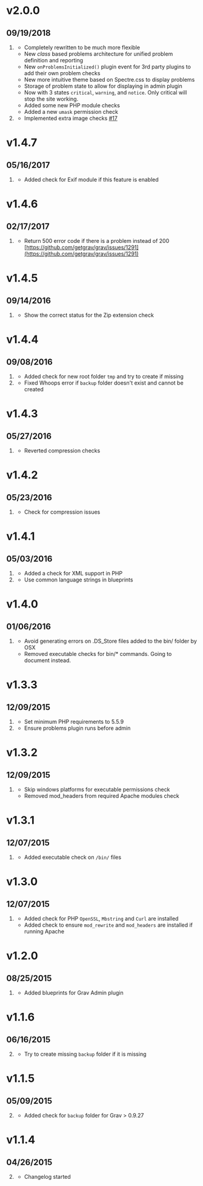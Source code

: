 # v2.0.0
## 09/19/2018

1. [](#new)
    * Completely rewritten to be much more flexible
    * New _class_ based problems architecture for unified problem definition and reporting
    * New `onProblemsInitialized()` plugin event for 3rd party plugins to add their own problem checks
    * New more intuitive theme based on Spectre.css to display problems
    * Storage of problem state to allow for displaying in admin plugin
    * Now with 3 states `critical`, `warning`, and `notice`.  Only critical will stop the site working.
    * Added some new PHP module checks
    * Added a new `umask` permission check
1. [](#improved)
    * Implemented extra image checks [#17](https://github.com/getgrav/grav-plugin-problems/pull/17)

# v1.4.7
## 05/16/2017

1. [](#improved)
    * Added check for Exif module if this feature is enabled

# v1.4.6
## 02/17/2017

1. [](#improved)
    * Return 500 error code if there is a problem instead of 200 [https://github.com/getgrav/grav/issues/1291](https://github.com/getgrav/grav/issues/1291)

# v1.4.5
## 09/14/2016

1. [](#bugfix)
    * Show the correct status for the Zip extension check

# v1.4.4
## 09/08/2016

1. [](#new)
    * Added check for new root folder `tmp` and try to create if missing
1. [](#bugfix)
    * Fixed Whoops error if `backup` folder doesn't exist and cannot be created

# v1.4.3
## 05/27/2016

1. [](#new)
    * Reverted compression checks

# v1.4.2
## 05/23/2016

1. [](#new)
    * Check for compression issues

# v1.4.1
## 05/03/2016

1. [](#new)
    * Added a check for XML support in PHP
1. [](#improved)
    * Use common language strings in blueprints

# v1.4.0
## 01/06/2016

1. [](#improved)
    * Avoid generating errors on .DS_Store files added to the bin/ folder by OSX
    * Removed executable checks for bin/* commands. Going to document instead.

# v1.3.3
## 12/09/2015

1. [](#new)
    * Set minimum PHP requirements to 5.5.9
1. [](#improved)
    * Ensure problems plugin runs before admin

# v1.3.2
## 12/09/2015

1. [](#improved)
    * Skip windows platforms for executable permissions check
    * Removed mod_headers from required Apache modules check

# v1.3.1
## 12/07/2015

1. [](#improved)
    * Added executable check on `/bin/` files

# v1.3.0
## 12/07/2015

1. [](#improved)
    * Added check for PHP `OpenSSL`, `Mbstring` and `Curl` are installed
    * Added check to ensure `mod_rewrite` and `mod_headers` are installed if running Apache

# v1.2.0
## 08/25/2015

1. [](#improved)
    * Added blueprints for Grav Admin plugin

# v1.1.6
## 06/16/2015

2. [](#new)
    * Try to create missing `backup` folder if it is missing

# v1.1.5
## 05/09/2015

2. [](#new)
    * Added check for `backup` folder for Grav > 0.9.27

# v1.1.4
## 04/26/2015

2. [](#new)
    * Changelog started

